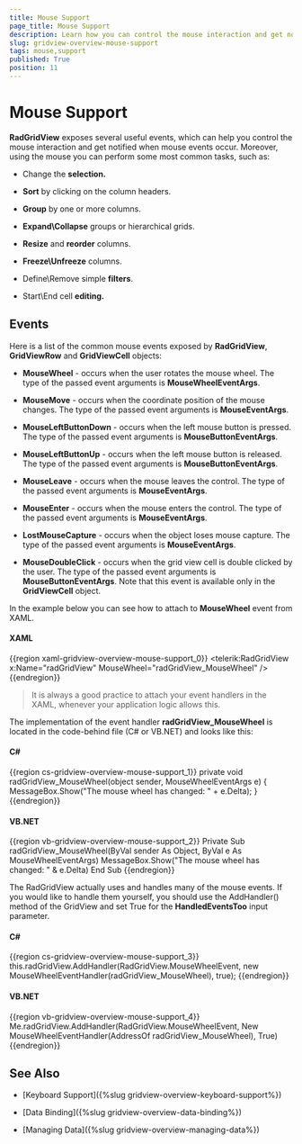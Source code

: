 ```yaml
---
title: Mouse Support
page_title: Mouse Support
description: Learn how you can control the mouse interaction and get notified when mouse events occur within RadGridView - Telerik's {{ site.framework_name }} DataGrid. 
slug: gridview-overview-mouse-support
tags: mouse,support
published: True
position: 11
---
```


# Mouse Support

__RadGridView__ exposes several useful events, which can help you control the mouse interaction and get notified when mouse events occur. Moreover, using the mouse you can perform some most common tasks, such as:

* Change the __selection.__

* __Sort__ by clicking on the column headers.

* __Group__ by one or more columns.

* __Expand\Collapse__ groups or hierarchical grids.

* __Resize__ and __reorder__ columns.

* __Freeze\Unfreeze__ columns.

* Define\Remove simple __filters__.

* Start\End cell __editing.__

## Events

Here is a list of the common mouse events exposed by __RadGridView__, __GridViewRow__ and __GridViewCell__ objects:

* __MouseWheel__ - occurs when the user rotates the mouse wheel. The type of the passed event arguments is __MouseWheelEventArgs__.

* __MouseMove__ - occurs when the coordinate position of the mouse changes. The type of the passed event arguments is __MouseEventArgs__.

* __MouseLeftButtonDown__ - occurs when the left mouse button is pressed. The type of the passed event arguments is __MouseButtonEventArgs__.

* __MouseLeftButtonUp__ - occurs when the left mouse button is released. The type of the passed event arguments is __MouseButtonEventArgs__.

* __MouseLeave__ - occurs when the mouse leaves the control. The type of the passed event arguments is __MouseEventArgs__.

* __MouseEnter__ - occurs when the mouse enters the control. The type of the passed event arguments is __MouseEventArgs__.

* __LostMouseCapture__ - occurs when the object loses mouse capture. The type of the passed event arguments is __MouseEventArgs__.

* __MouseDoubleClick__ - occurs when the grid view cell is double clicked by the user. The type of the passed event arguments is __MouseButtonEventArgs__. Note that this event is available only in the __GridViewCell__ object.

In the example below you can see how to attach to __MouseWheel__ event from XAML.

#### __XAML__

{{region xaml-gridview-overview-mouse-support_0}}
	<telerik:RadGridView x:Name="radGridView" MouseWheel="radGridView_MouseWheel" />
{{endregion}}


>It is always a good practice to attach your event handlers in the XAML, whenever your application logic allows this.

The implementation of the event handler __radGridView_MouseWheel__ is located in the code-behind file (C# or VB.NET) and looks like this:

#### __C#__

{{region cs-gridview-overview-mouse-support_1}}
	private void radGridView_MouseWheel(object sender, MouseWheelEventArgs e)
	{
	    MessageBox.Show("The mouse wheel has changed: " + e.Delta);
	}
{{endregion}}

#### __VB.NET__

{{region vb-gridview-overview-mouse-support_2}}
	Private Sub radGridView_MouseWheel(ByVal sender As Object, ByVal e As MouseWheelEventArgs)
	    MessageBox.Show("The mouse wheel has changed: " & e.Delta)
	End Sub
{{endregion}}

The RadGridView actually uses and handles many of the mouse events. If you would like to handle them yourself, you should use the AddHandler() method of the GridView and set True for the __HandledEventsToo__ input parameter.
        

#### __C#__

{{region cs-gridview-overview-mouse-support_3}}
	this.radGridView.AddHandler(RadGridView.MouseWheelEvent, new MouseWheelEventHandler(radGridView_MouseWheel), true);
{{endregion}}


#### __VB.NET__

{{region vb-gridview-overview-mouse-support_4}}
	Me.radGridView.AddHandler(RadGridView.MouseWheelEvent, New MouseWheelEventHandler(AddressOf radGridView_MouseWheel), True)
{{endregion}}


## See Also

 * [Keyboard Support]({%slug gridview-overview-keyboard-support%})

 * [Data Binding]({%slug gridview-overview-data-binding%})

 * [Managing Data]({%slug gridview-overview-managing-data%})
